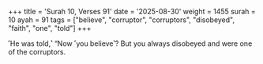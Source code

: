 +++
title = 'Surah 10, Verses 91'
date = '2025-08-30'
weight = 1455
surah = 10
ayah = 91
tags = ["believe", "corruptor", "corruptors", "disobeyed", "faith", "one", "told"]
+++

˹He was told,˺ “Now ˹you believe˺? But you always disobeyed and were one of the corruptors.